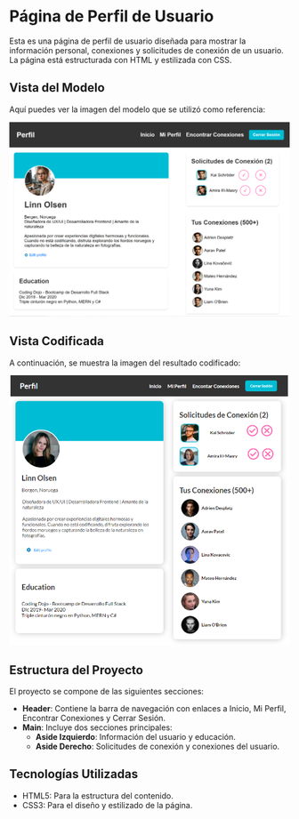 # Página de Perfil de Usuario

Esta es una página de perfil de usuario diseñada para mostrar la información personal, conexiones y solicitudes de conexión de un usuario. La página está estructurada con HTML y estilizada con CSS.

## Vista del Modelo

Aquí puedes ver la imagen del modelo que se utilizó como referencia:

![Modelo](assets/screenshot/modelo.png)

## Vista Codificada

A continuación, se muestra la imagen del resultado codificado:

![Resultado Codificado](assets/screenshot/paginaPerfil.PNG)


## Estructura del Proyecto

El proyecto se compone de las siguientes secciones:

- **Header**: Contiene la barra de navegación con enlaces a Inicio, Mi Perfil, Encontrar Conexiones y Cerrar Sesión.
- **Main**: Incluye dos secciones principales:
  - **Aside Izquierdo**: Información del usuario y educación.
  - **Aside Derecho**: Solicitudes de conexión y conexiones del usuario.
 
## Tecnologías Utilizadas
- HTML5: Para la estructura del contenido.
- CSS3: Para el diseño y estilizado de la página.